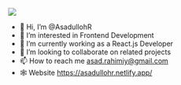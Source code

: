 <img src='https://media-exp1.licdn.com/dms/image/C4E16AQFmIEX0_sjU6Q/profile-displaybackgroundimage-shrink_350_1400/0/1653834690008?e=1660176000&v=beta&t=nu9DqbC0_QnVvYHEEZrIZcDRFvs9pyELp6mE1Ouo93I'></img>
- 👋 Hi, I’m @AsadullohR
- 👀 I’m interested in Frontend Development
- 🌱 I’m currently working as a React.js Developer
- 💞️ I’m looking to collaborate on related projects
- 📫 How to reach me asad.rahimiy@gmail.com
- 🕸️ Website https://asadullohr.netlify.app/
